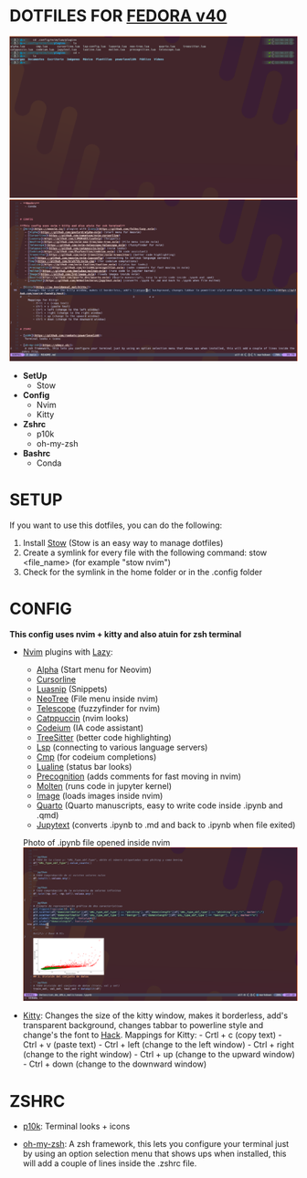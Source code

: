 # DOTFILES FOR [FEDORA v40](https://fedoraproject.org/es/)

![Terminal Theme](./photos/terminal.png)
![Nvim Theme](./photos/nvim.png)

- **SetUp**
   - Stow
- **Config**
   - Nvim
   - Kitty
- **Zshrc**
   - p10k
   - oh-my-zsh
- **Bashrc**
   - Conda



# SETUP

If you want to use this dotfiles, you can do the following:
1. Install [Stow](https://www.gnu.org/software/stow/) (Stow is an easy way to manage dotfiles)
2. Create a symlink for every file with the following command:
    stow <file_name> (for example "stow nvim")
3. Check for the symlink in the home folder or in the .config folder



# CONFIG

**This config uses nvim + kitty and also atuin for zsh terminal**
- [Nvim](https://neovim.io/) plugins with [Lazy](https://github.com/folke/lazy.nvim):
   - [Alpha](https://github.com/goolord/alpha-nvim) (Start menu for Neovim)
   - [Cursorline](https://github.com/yamatsum/nvim-cursorline)
   - [Luasnip](https://github.com/L3MON4D3/LuaSnip) (Snippets)
   - [NeoTree](https://github.com/nvim-neo-tree/neo-tree.nvim) (File menu inside nvim)
   - [Telescope](https://github.com/nvim-telescope/telescope.nvim) (fuzzyfinder for nvim)
   - [Catppuccin](https://github.com/catppuccin/nvim) (nvim looks)
   - [Codeium](https://github.com/Exafunction/codeium.nvim) (IA code assistant)
   - [TreeSitter](https://github.com/nvim-treesitter/nvim-treesitter) (better code highlighting)
   - [Lsp](https://github.com/neovim/nvim-lspconfig) (connecting to various language servers)
   - [Cmp](https://github.com/hrsh7th/nvim-cmp) (for codeium completions)
   - [Lualine](https://github.com/nvim-lualine/lualine.nvim) (status bar looks)
   - [Precognition](https://github.com/tris203/precognition.nvim) (adds comments for fast moving in nvim)
   - [Molten](https://github.com/benlubas/molten-nvim) (runs code in jupyter kernel)
   - [Image](https://github.com/3rd/image.nvim) (loads images inside nvim)
   - [Quarto](https://github.com/quarto-dev/quarto-nvim) (Quarto manuscripts, easy to write code inside .ipynb and .qmd)
   - [Jupytext](https://github.com/GCBallesteros/jupytext.nvim) (converts .ipynb to .md and back to .ipynb when file exited)
    
    Photo of .ipynb file opened inside nvim
    ![ipynb inside nvim](./photos/ipynb_nvim.png)

- [Kitty](https://sw.kovidgoyal.net/kitty/):
     Changes the size of the kitty window, makes it borderless, add's transparent background, changes tabbar to powerline style and change's the font to [Hack](https://github.com/source-foundry/Hack).
     Mappings for Kitty:
        - Crtl + c (copy text)
        - Ctrl + v (paste text)
        - Ctrl + left (change to the left window)
        - Ctrl + right (change to the right window)
        - Ctrl + up (change to the upward window)
        - Ctrl + down (change to the downward window)



# ZSHRC

- [p10k](https://github.com/romkatv/powerlevel10k):
   Terminal looks + icons
  
- [oh-my-zsh](https://ohmyz.sh/):
   A zsh framework, this lets you configure your terminal just by using an option selection menu that shows ups when installed, this will add a couple of lines inside the .zshrc file.
